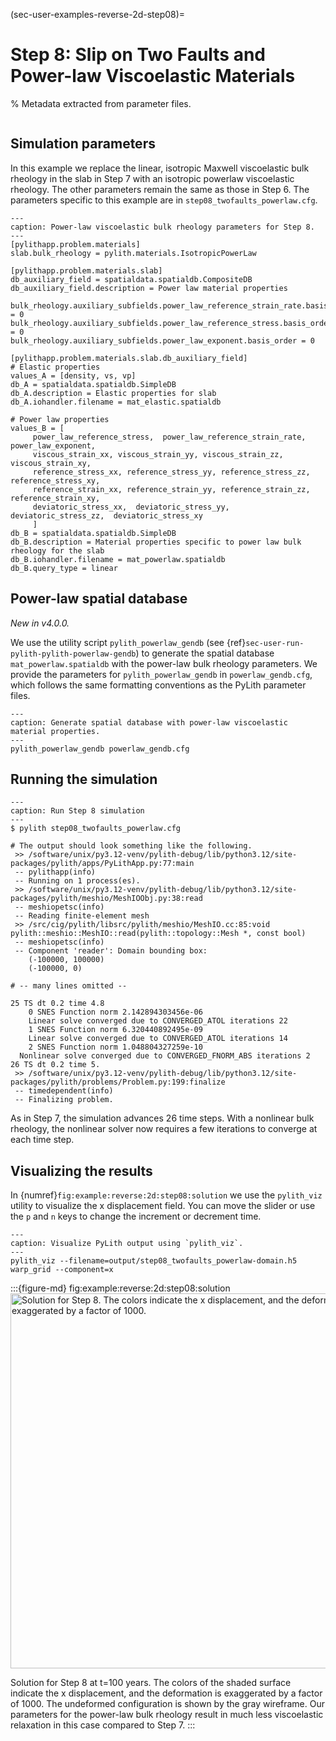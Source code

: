 (sec-user-examples-reverse-2d-step08)=
# Step 8: Slip on Two Faults and Power-law Viscoelastic Materials

% Metadata extracted from parameter files.
```{include} step08_twofaults_powerlaw-synopsis.md
```

## Simulation parameters

In this example we replace the linear, isotropic Maxwell viscoelastic bulk rheology in the slab in Step 7 with an isotropic powerlaw viscoelastic rheology.
The other parameters remain the same as those in Step 6.
The parameters specific to this example are in `step08_twofaults_powerlaw.cfg`.

```{code-block} cfg
---
caption: Power-law viscoelastic bulk rheology parameters for Step 8.
---
[pylithapp.problem.materials]
slab.bulk_rheology = pylith.materials.IsotropicPowerLaw

[pylithapp.problem.materials.slab]
db_auxiliary_field = spatialdata.spatialdb.CompositeDB
db_auxiliary_field.description = Power law material properties

bulk_rheology.auxiliary_subfields.power_law_reference_strain_rate.basis_order = 0
bulk_rheology.auxiliary_subfields.power_law_reference_stress.basis_order = 0
bulk_rheology.auxiliary_subfields.power_law_exponent.basis_order = 0

[pylithapp.problem.materials.slab.db_auxiliary_field]
# Elastic properties
values_A = [density, vs, vp]
db_A = spatialdata.spatialdb.SimpleDB
db_A.description = Elastic properties for slab
db_A.iohandler.filename = mat_elastic.spatialdb

# Power law properties
values_B = [
	 power_law_reference_stress,  power_law_reference_strain_rate,  power_law_exponent,
	 viscous_strain_xx, viscous_strain_yy, viscous_strain_zz, viscous_strain_xy,
	 reference_stress_xx, reference_stress_yy, reference_stress_zz, reference_stress_xy,
	 reference_strain_xx, reference_strain_yy, reference_strain_zz, reference_strain_xy,
	 deviatoric_stress_xx,  deviatoric_stress_yy,  deviatoric_stress_zz,  deviatoric_stress_xy
	 ]
db_B = spatialdata.spatialdb.SimpleDB
db_B.description = Material properties specific to power law bulk rheology for the slab
db_B.iohandler.filename = mat_powerlaw.spatialdb
db_B.query_type = linear
```

## Power-law spatial database

*New in v4.0.0.*

We use the utility script `pylith_powerlaw_gendb` (see {ref}`sec-user-run-pylith-pylith-powerlaw-gendb`) to generate the spatial database `mat_powerlaw.spatialdb` with the power-law bulk rheology parameters.
We provide the parameters for `pylith_powerlaw_gendb` in `powerlaw_gendb.cfg`, which follows the same formatting conventions as the PyLith parameter files. 

```{code-block} console
---
caption: Generate spatial database with power-law viscoelastic material properties.
---
pylith_powerlaw_gendb powerlaw_gendb.cfg
```

## Running the simulation

```{code-block} console
---
caption: Run Step 8 simulation
---
$ pylith step08_twofaults_powerlaw.cfg

# The output should look something like the following.
 >> /software/unix/py3.12-venv/pylith-debug/lib/python3.12/site-packages/pylith/apps/PyLithApp.py:77:main
 -- pylithapp(info)
 -- Running on 1 process(es).
 >> /software/unix/py3.12-venv/pylith-debug/lib/python3.12/site-packages/pylith/meshio/MeshIOObj.py:38:read
 -- meshiopetsc(info)
 -- Reading finite-element mesh
 >> /src/cig/pylith/libsrc/pylith/meshio/MeshIO.cc:85:void pylith::meshio::MeshIO::read(pylith::topology::Mesh *, const bool)
 -- meshiopetsc(info)
 -- Component 'reader': Domain bounding box:
    (-100000, 100000)
    (-100000, 0)

# -- many lines omitted --

25 TS dt 0.2 time 4.8
    0 SNES Function norm 2.142894303456e-06
    Linear solve converged due to CONVERGED_ATOL iterations 22
    1 SNES Function norm 6.320440892495e-09
    Linear solve converged due to CONVERGED_ATOL iterations 14
    2 SNES Function norm 1.048804327259e-10
  Nonlinear solve converged due to CONVERGED_FNORM_ABS iterations 2
26 TS dt 0.2 time 5.
 >> /software/unix/py3.12-venv/pylith-debug/lib/python3.12/site-packages/pylith/problems/Problem.py:199:finalize
 -- timedependent(info)
 -- Finalizing problem.
```

As in Step 7, the simulation advances 26 time steps.
With a nonlinear bulk rheology, the nonlinear solver now requires a few iterations to converge at each time step.

## Visualizing the results

In {numref}`fig:example:reverse:2d:step08:solution` we use the `pylith_viz` utility to visualize the x displacement field.
You can move the slider or use the `p` and `n` keys to change the increment or decrement time.

```{code-block} console
---
caption: Visualize PyLith output using `pylith_viz`.
---
pylith_viz --filename=output/step08_twofaults_powerlaw-domain.h5 warp_grid --component=x
```

:::{figure-md} fig:example:reverse:2d:step08:solution
<img src="figs/step08-solution.*" alt="Solution for Step 8. The colors indicate the x displacement, and the deformation is exaggerated by a factor of 1000." width="600px"/>

Solution for Step 8 at t=100 years.
The colors of the shaded surface indicate the x displacement, and the deformation is exaggerated by a factor of 1000.
The undeformed configuration is shown by the gray wireframe.
Our parameters for the power-law bulk rheology result in much less viscoelastic relaxation in this case compared to Step 7.
:::
